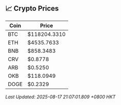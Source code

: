 ## 📈 Crypto Prices

| Coin | Price |
| ---- | ----- |
| BTC | $118204.3310 |
| ETH | $4535.7633 |
| BNB | $858.3483 |
| CRV | $0.8778 |
| ARB | $0.5250 |
| OKB | $118.0949 |
| DOGE | $0.2329 |

_Last Updated: 2025-08-17 21:07:01.809 +0800 HKT_